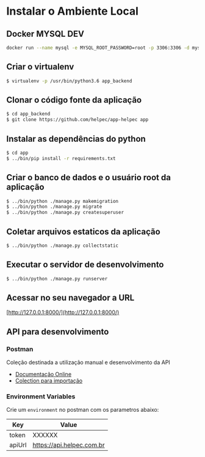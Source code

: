 # Instalar o Ambiente Local


## Docker MYSQL DEV

```bash
docker run --name mysql -e MYSQL_ROOT_PASSWORD=root -p 3306:3306 -d mysql:8
```

## Criar o virtualenv

```bash
$ virtualenv -p /usr/bin/python3.6 app_backend
```

## Clonar o código fonte da aplicação

```bash
$ cd app_backend
$ git clone https://github.com/helpec/app-helpec app 
```

## Instalar as dependências do python

```bash
$ cd app
$ ../bin/pip install -r requirements.txt 
```

## Criar o banco de dados e o usuário root da aplicação

```bash
$ ../bin/python ./manage.py makemigration
$ ../bin/python ./manage.py migrate
$ ../bin/python ./manage.py createsuperuser
```

## Coletar arquivos estaticos da aplicação

```bash
$ ../bin/python ./manage.py collectstatic
````

## Executar o servidor de desenvolvimento

```bash
$ ../bin/python ./manage.py runserver 
```

## Acessar no seu navegador a URL

[http://127.0.0.1:8000/](http://127.0.0.1:8000/)


## API para desenvolvimento

### Postman

Coleção destinada a utilização manual e desenvolvimento da API 

* [Documentação Online](https://documenter.getpostman.com/view/1391125/S1EQSxoL)
* [Colection para importação](https://www.getpostman.com/collections/2bfa6338edcaeed4f607)


### Environment Variables

Crie um `environment` no postman com os parametros abaixo:

|Key|Value|
|---|---|
|token|XXXXXX|
|apiUrl|https://api.helpec.com.br|
